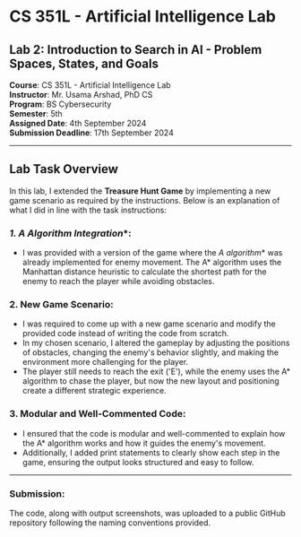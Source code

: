 # CS 351L - Artificial Intelligence Lab

## Lab 2: Introduction to Search in AI - Problem Spaces, States, and Goals

**Course**: CS 351L - Artificial Intelligence Lab  
**Instructor**: Mr. Usama Arshad, PhD CS  
**Program**: BS Cybersecurity  
**Semester**: 5th  
**Assigned Date**: 4th September 2024  
**Submission Deadline**: 17th September 2024  

---

## Lab Task Overview

In this lab, I extended the **Treasure Hunt Game** by implementing a new game scenario as required by the instructions. Below is an explanation of what I did in line with the task instructions:

### **1. A* Algorithm Integration**:
   - I was provided with a version of the game where the **A* algorithm** was already implemented for enemy movement. The A* algorithm uses the Manhattan distance heuristic to calculate the shortest path for the enemy to reach the player while avoiding obstacles.

### **2. New Game Scenario**:
   - I was required to come up with a new game scenario and modify the provided code instead of writing the code from scratch.
   - In my chosen scenario, I altered the gameplay by adjusting the positions of obstacles, changing the enemy's behavior slightly, and making the environment more challenging for the player.
   - The player still needs to reach the exit ('E'), while the enemy uses the A* algorithm to chase the player, but now the new layout and positioning create a different strategic experience.

### **3. Modular and Well-Commented Code**:
   - I ensured that the code is modular and well-commented to explain how the A* algorithm works and how it guides the enemy's movement.
   - Additionally, I added print statements to clearly show each step in the game, ensuring the output looks structured and easy to follow.

---

### **Submission**:
The code, along with output screenshots, was uploaded to a public GitHub repository following the naming conventions provided.
